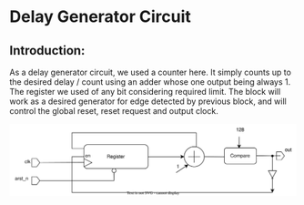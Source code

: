 # Delay Generator Circuit

## Introduction:

As a delay generator circuit, we used a counter here. It simply counts up to the desired delay / count using an adder whose one output being always 1. The register we used of any bit considering required limit. The block will work as a desired generator for edge detected by previous block, and will control the global reset, reset request and output clock.

<img src=./delay_gen.svg>
